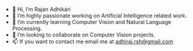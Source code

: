 - 👋 Hi, I’m Rajan Adhikari
- 👀 I’m highly passionate working on Artificial Intelligence related work.
- 🌱 I’m currently learning Computer Vision and Natural Language Processing.
- 💞️ I’m looking to collaborate on Computer Vision projects.
- 📫 If you want to contact me email me at adhiraj.rsh@gmail.com

<!---
adhiraj4ai/adhiraj4ai is a ✨ special ✨ repository because its `README.md` (this file) appears on your GitHub profile.
You can click the Preview link to take a look at your changes.
--->
